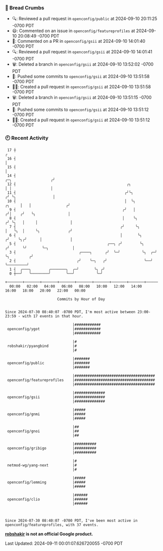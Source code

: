 ### 🍞 Bread Crumbs

 * 🔍: Reviewed a pull request in  `openconfig/public` at 2024-09-10 20:11:25 -0700 PDT
 * 😃: Commented on an issue in `openconfig/featureprofiles` at 2024-09-10 20:08:49 -0700 PDT
 * 💬: Commented on a PR in  `openconfig/gsii` at 2024-09-10 14:01:40 -0700 PDT
 * 🔍: Reviewed a pull request in  `openconfig/gsii` at 2024-09-10 14:01:41 -0700 PDT
 * 🗑: Deleted a branch in `openconfig/gsii` at 2024-09-10 13:52:02 -0700 PDT
 * 🚢: Pushed some commits to `openconfig/gsii` at 2024-09-10 13:51:58 -0700 PDT
 * ✍🏼: Created a pull request in `openconfig/gsii` at 2024-09-10 13:51:58 -0700 PDT
 * 🗑: Deleted a branch in `openconfig/gsii` at 2024-09-10 13:51:15 -0700 PDT
 * 🚢: Pushed some commits to `openconfig/gsii` at 2024-09-10 13:51:12 -0700 PDT
 * ✍🏼: Created a pull request in `openconfig/gsii` at 2024-09-10 13:51:12 -0700 PDT

### 🕘 Recent Activity
```
 17 ┼                                                                                                  ╭
 16 ┤                                                                                                  │
 15 ┤                                                                                                  │
 14 ┤                                                                            ╭─╮                  ╭╯
 12 ┤                                                   ╭╮                       │ │                  │
 11 ┤                                                  ╭╯╰╮                     ╭╯ ╰╮                 │
 10 ┤                                                  │  ╰╮             ╭╮     │   │                ╭╯
  9 ┤                                                 ╭╯   │            ╭╯│    ╭╯   ╰╮               │
  8 ┤                                                 │    ╰╮          ╭╯ ╰╮   │     │               │
  7 ┤                                                ╭╯     ╰╮         │   ╰╮  │     ╰╮             ╭╯
  6 ┤                                                │       ╰╮       ╭╯    ╰╮╭╯      │             │
  5 ┤                                          ╭──╮ ╭╯        ╰╮     ╭╯      ╰╯       ╰─╮           │
  3 ┤                             ╭────╮      ╭╯  ╰─╯          ╰╮  ╭─╯                  ╰╮         ╭╯
  2 ┤                            ╭╯    ╰─╮   ╭╯                 ╰──╯                     ╰─────────╯
  1 ┤  ╭───╮        ╭───────╮  ╭─╯       ╰╮ ╭╯
  0 ┼──╯   ╰────────╯       ╰──╯          ╰─╯
    +───────+───────+───────+───────+───────+───────+───────+───────+───────+───────+───────+───────+────
  00:00   02:00   04:00   06:00   08:00   10:00   12:00   14:00   16:00   18:00   20:00   22:00   00:00   

						Commits by Hour of Day


Since 2024-07-30 08:40:07 -0700 PDT, I'm most active between 23:00-23:59 - with 17 events in that hour.

```



```
                               |############
 openconfig/ygot               |############
                               |############

                               |#
 robshakir/pyangbind           |#
                               |#

                               |#######
 openconfig/public             |#######
                               |#######

                               |#####################################
 openconfig/featureprofiles    |#####################################
                               |#####################################

                               |##############
 openconfig/gsii               |##############
                               |##############

                               |#####
 openconfig/gnmi               |#####
                               |#####

                               |##
 openconfig/gnoi               |##
                               |##

                               |##########
 openconfig/gribigo            |##########
                               |##########

                               |#
 netmod-wg/yang-next           |#
                               |#

                               |#####
 openconfig/lemming            |#####
                               |#####

                               |######
 openconfig/clio               |######
                               |######



Since 2024-07-30 08:40:07 -0700 PDT, I've been most active in openconfig/featureprofiles, with 37 events.

```
**[robshakir](mailto:robjs@google.com) is not an official Google product.**  


Last Updated: 2024-09-11 00:01:07.626720055 -0700 PDT
